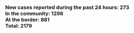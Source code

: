 ### New cases reported during the past 24 hours: 273<br/>In the community: 1298<br/>At the border: 881<br/>Total: 2179
